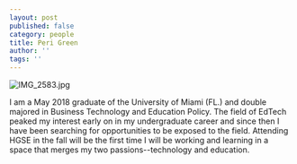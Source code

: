```yaml
---
layout: post
published: false
category: people
title: Peri Green
author: ''
tags: ''
---
```

![IMG_2583.jpg]({{site.baseurl}}/assets/IMG_2583.jpg)

I am a May 2018 graduate of the University of Miami (FL.) and double majored in Business Technology and Education Policy. The field of EdTech peaked my interest early on in my undergraduate career and since then I have been searching for opportunities to be exposed to the field. Attending HGSE in the fall will be the first time I will be working and learning in a space that merges my two passions--technology and education. 

